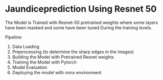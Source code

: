 # Jaundiceprediction Using Resnet 50

The Model is Trained with Resnet-50 pretrained weights where some layers have been masked and some have been tuned During the training levels.

Pipeline:
1. Data Loading
2. Preprocessing (to determine the sharp edges in the images)
3. Building the Model with Pretrained Resnet weights
4. Training the Model with Pytorch
5. Model Evaluation
6. Deploying the model with onnx environment

